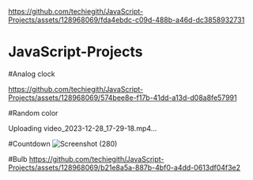 
https://github.com/techiegith/JavaScript-Projects/assets/128968069/fda4ebdc-c09d-488b-a46d-dc3858932731
# JavaScript-Projects

#Analog clock



https://github.com/techiegith/JavaScript-Projects/assets/128968069/574bee8e-f17b-41dd-a13d-d08a8fe57991

#Random color

Uploading video_2023-12-28_17-29-18.mp4…



#Countdown 
![Screenshot (280)](https://github.com/techiegith/JavaScript-Projects/assets/128968069/8ff2daae-72c9-4cb7-b9ab-31dd99658b5c)

#Bulb
https://github.com/techiegith/JavaScript-Projects/assets/128968069/b21e8a5a-887b-4bf0-a4dd-0613df04f3e2




